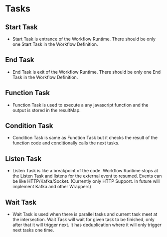 # Tasks

## Start Task

- Start Task is entrance of the Workflow Runtime. There should be only one Start Task in the Workflow Definition.

## End Task

- End Task is exit of the Workflow Runtime.
  There should be only one End Task in the Workflow Definition.

## Function Task

- Function Task is used to execute a any javascript function and the output is stored in the resultMap.

## Condition Task

- Condition Task is same as Function Task but it checks the result of the function code and conditionally calls the next tasks.

## Listen Task

- Listen Task is like a breakpoint of the code. Workflow Runtime stops at the Listen Task and listens for the external event to resumed. Events can be like HTTP/Kafka/Socket. (Currently only HTTP Support. In future will implement Kafka and other Wrappers)

## Wait Task

- Wait Task is used when there is parallel tasks and current task meet at the intersection. Wait Task will wait for given task to be finished, only after that it will trigger next. It has deduplication where it will only trigger next tasks one time.
